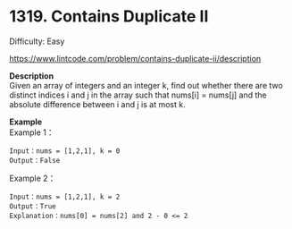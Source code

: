 # 1319. Contains Duplicate II

Difficulty: Easy

https://www.lintcode.com/problem/contains-duplicate-ii/description

**Description**  
Given an array of integers and an integer k, find out whether there are two distinct indices i and j in the array such that nums[i] = nums[j] and the absolute difference between i and j is at most k.

**Example**  
Example 1：
```
Input：nums = [1,2,1], k = 0
Output：False
```
Example 2：
```
Input：nums = [1,2,1], k = 2
Output：True
Explanation：nums[0] = nums[2] and 2 - 0 <= 2
```
